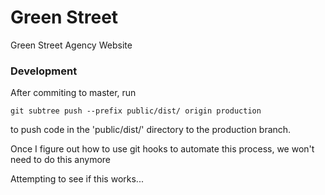 # Green Street
Green Street Agency Website

### Development
After commiting to master, run
```
git subtree push --prefix public/dist/ origin production
```
to push code in the 'public/dist/' directory to the production branch.  

Once I figure out how to use git hooks to automate this process, we won't need to do this anymore

Attempting to see if this works...
